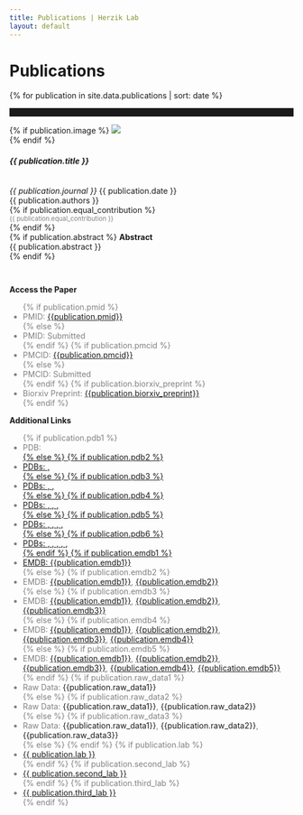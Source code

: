 ```yaml
---
title: Publications | Herzik Lab
layout: default
---
```

<div class="container">
    <div class="row">
        <div class="col-md-2">
        </div>
        <div class="col-md-8">
            <h1 class="page-title">Publications</h1>
        </div>
        <div class="col-md-2">
        </div>
    </div>
</div>


{% for publication in site.data.publications | sort: date %}

<hr style="padding-top: 1em;">

<div class="container publication">
    <div class="row">
        <div class="col-md-2">
        </div>
        <div class="col-md-8">
            {% if publication.image %}
                <img src="{{ publication.image }}" class="img-responsive"><br>
            {% endif %}
            <div class="paper-title">
                <h4><strong><em>{{ publication.title }}</em></strong></h4><br>
            </div>
            <div class="journal-title">
                <em>{{ publication.journal }}</em>
                    {{ publication.date }}
            </div>
            <div class="citation-spacing">{{ publication.authors }}<br>
                {% if publication.equal_contribution %}
                    <div style="font-size: .8em; color: gray;">
                        {{ publication.equal_contribution }}
                    </div>
                {% endif %} 
            </div>
            {% if publication.abstract %}
               <strong>Abstract</strong><br>
               <div class="abstract-text"> 
                   {{ publication.abstract }}
               </div>
            {% endif %}
        </div>
        <div class="col-md-2">
        </div>
    </div>
    <div class="row" style="padding-top: 2em;">
        <div class="col-md-2">
        </div>
        <div class="col-md-4">
            <p><strong>Access the Paper</strong></p>
                <ul style="color: gray;">
                    {% if publication.pmid %}
                      <li>PMID: <a href="http://www.ncbi.nlm.nih.gov/pubmed/{{publication.pmid}}" alt = "pubmed link: {{publication.pmid}}"> {{publication.pmid}}</a></li>
                        {% else %}
                          <li>PMID: Submitted</li> 
                    {% endif %} 
                    {% if publication.pmcid %}
                      <li>PMCID: <a href="http://www.ncbi.nlm.nih.gov/pmc/articles/{{publication.pmcid}}" alt = "pubmed central link: {{publication.pmcid}}"> {{publication.pmcid}}</a></li>  
                        {% else %}
                          <li>PMCID: Submitted</li>
                    {% endif %}
                    {% if publication.biorxiv_preprint %}
                      <li>Biorxiv Preprint: <a href="http://dx.doi.org/10.1101/{{publication.biorxiv_preprint}}" alt = "biorxiv preprint link: {{publication.biorxiv_preprint}}"> {{publication.biorxiv_preprint}}</a></li>
                    {% endif %}
                </ul>
        </div>
        <div class="col-md-4">
            <p><strong>Additional Links</strong></p>
                <ul style="color: gray">
                    {% if publication.pdb1 %}
                        <li>PDB: <a href="http://www.rcsb.org/pdb/explore/explore.do?structureId={{publication.pdb1}}"{{publication.pdb1}}</a></li>
                    {% else %}
                    {% if publication.pdb2 %}
                        <li>PDBs: <a href="http://www.rcsb.org/pdb/explore/explore.do?structureId={{publication.pdb1}}"{{publication.pdb1}}</a>, <a href="http://www.rcsb.org/pdb/explore/explore.do?structureId={{publication.pdb2}}"{{publication.pdb2}}</a></li>
                    {% else %}
                    {% if publication.pdb3 %}
                        <li>PDBs: <a href="http://www.rcsb.org/pdb/explore/explore.do?structureId={{publication.pdb1}}"{{publication.pdb1}}</a>, <a href="http://www.rcsb.org/pdb/explore/explore.do?structureId={{publication.pdb2}}"{{publication.pdb2}}</a>, <a href="http://www.rcsb.org/pdb/explore/explore.do?structureId={{publication.pdb3}}"{{publication.pdb3}}</a></li>
                    {% else %}
                    {% if publication.pdb4 %}
                        <li>PDBs: <a href="http://www.rcsb.org/pdb/explore/explore.do?structureId={{publication.pdb1}}"{{publication.pdb1}}</a>, <a href="http://www.rcsb.org/pdb/explore/explore.do?structureId={{publication.pdb2}}"{{publication.pdb2}}</a>, <a href="http://www.rcsb.org/pdb/explore/explore.do?structureId={{publication.pdb3}}"{{publication.pdb3}}</a>, <a href="http://www.rcsb.org/pdb/explore/explore.do?structureId={{publication.pdb4}}"{{publication.pdb4}}</a></li>
                    {% else %}
                    {% if publication.pdb5 %}
                        <li>PDBs: <a href="http://www.rcsb.org/pdb/explore/explore.do?structureId={{publication.pdb1}}"{{publication.pdb1}}</a>, <a href="http://www.rcsb.org/pdb/explore/explore.do?structureId={{publication.pdb2}}"{{publication.pdb2}}</a>, <a href="http://www.rcsb.org/pdb/explore/explore.do?structureId={{publication.pdb3}}"{{publication.pdb3}}</a>, <a href="http://www.rcsb.org/pdb/explore/explore.do?structureId={{publication.pdb4}}"{{publication.pdb4}}</a>, <a href="http://www.rcsb.org/pdb/explore/explore.do?structureId={{publication.pdb5}}"{{publication.pdb5}}</a></li>
                    {% else %}
                    {% if publication.pdb6 %}
                        <li>PDBs: <a href="http://www.rcsb.org/pdb/explore/explore.do?structureId={{publication.pdb1}}"{{publication.pdb1}}</a>, <a href="http://www.rcsb.org/pdb/explore/explore.do?structureId={{publication.pdb2}}"{{publication.pdb2}}</a>, <a href="http://www.rcsb.org/pdb/explore/explore.do?structureId={{publication.pdb3}}"{{publication.pdb3}}</a>, <a href="http://www.rcsb.org/pdb/explore/explore.do?structureId={{publication.pdb4}}"{{publication.pdb4}}</a>, <a href="http://www.rcsb.org/pdb/explore/explore.do?structureId={{publication.pdb5}}"{{publication.pdb5}}</a>, <a href="http://www.rcsb.org/pdb/explore/explore.do?structureId={{publication.pdb6}}"{{publication.pdb6}}</a></li>
                    {% endif %}
                    {% if publication.emdb1 %}
                        <li>EMDB: <a href="http://www.ebi.ac.uk/pdbe/entry/emdb/{{publication.emdb1}}">{{publication.emdb1}}</a></li>
                    {% else %}
                    {% if publication.emdb2 %}
                        <li>EMDB: <a href="http://www.ebi.ac.uk/pdbe/entry/emdb/{{publication.emdb1}}">{{publication.emdb1}}</a>, <a href="http://www.ebi.ac.uk/pdbe/entry/emdb/{{publication.emdb2}}">{{publication.emdb2}}</a></li>
                    {% else %}
                    {% if publication.emdb3 %}
                        <li>EMDB: <a href="http://www.ebi.ac.uk/pdbe/entry/emdb/{{publication.emdb1}}">{{publication.emdb1}}</a>, <a href="http://www.ebi.ac.uk/pdbe/entry/emdb/{{publication.emdb2}}">{{publication.emdb2}}</a>, <a href="http://www.ebi.ac.uk/pdbe/entry/emdb/{{publication.emdb3}}">{{publication.emdb3}}</a></li>
                    {% else %}
                    {% if publication.emdb4 %}
                        <li>EMDB: <a href="http://www.ebi.ac.uk/pdbe/entry/emdb/{{publication.emdb1}}">{{publication.emdb1}}</a>, <a href="http://www.ebi.ac.uk/pdbe/entry/emdb/{{publication.emdb2}}">{{publication.emdb2}}</a>, <a href="http://www.ebi.ac.uk/pdbe/entry/emdb/{{publication.emdb3}}">{{publication.emdb3}}</a>, <a href="http://www.ebi.ac.uk/pdbe/entry/emdb/{{publication.emdb4}}">{{publication.emdb4}}</a></li>
                    {% else %}
                    {% if publication.emdb5 %}
                        <li>EMDB: <a href="http://www.ebi.ac.uk/pdbe/entry/emdb/{{publication.emdb1}}">{{publication.emdb1}}</a>, <a href="http://www.ebi.ac.uk/pdbe/entry/emdb/{{publication.emdb2}}">{{publication.emdb2}}</a>, <a href="http://www.ebi.ac.uk/pdbe/entry/emdb/{{publication.emdb3}}">{{publication.emdb3}}</a>, <a href="http://www.ebi.ac.uk/pdbe/entry/emdb/{{publication.emdb4}}">{{publication.emdb4}}</a>, <a href="http://www.ebi.ac.uk/pdbe/entry/emdb/{{publication.emdb5}}">{{publication.emdb5}}</a></li>
                    {% endif %}
                    {% if publication.raw_data1 %}
                        <li>Raw Data: <a https://www.ebi.ac.uk/pdbe/emdb/empiar/entry/{{publication.raw_data1}}">{{publication.raw_data1}}</a></li>
                    {% else %}  
                    {% if publication.raw_data2 %}
                        <li>Raw Data: <a https://www.ebi.ac.uk/pdbe/emdb/empiar/entry/{{publication.raw_data1}}">{{publication.raw_data1}}</a>, <a https://www.ebi.ac.uk/pdbe/emdb/empiar/entry/{{publication.raw_data2}}">{{publication.raw_data2}}</a></li>
                    {% else %}
                    {% if publication.raw_data3 %}
                        <li>Raw Data: <a https://www.ebi.ac.uk/pdbe/emdb/empiar/entry/{{publication.raw_data1}}">{{publication.raw_data1}}</a>, <a https://www.ebi.ac.uk/pdbe/emdb/empiar/entry/{{publication.raw_data2}}">{{publication.raw_data2}}</a>, <a https://www.ebi.ac.uk/pdbe/emdb/empiar/entry/{{publication.raw_data3}}">{{publication.raw_data3}}</a></li>
                    {% else %}
                    {% endif %}
                    {% if publication.lab %}
                        <li><a href="{{ publication.lab_link }}">{{ publication.lab }}</a></li>
                    {% endif %}
                    {% if publication.second_lab %}
                        <li><a href="{{ publication.second_lab_link }}">{{ publication.second_lab }}</a></li>
                    {% endif %}
                    {% if publication.third_lab %}
                        <li><a href="{{ publication.third_lab_link }}">{{ publication.third_lab }}</a></li>
                    {% endif %}
                </ul>
        </div>
        <div class="col-md-2">
        </div>
  </div>
</div>
